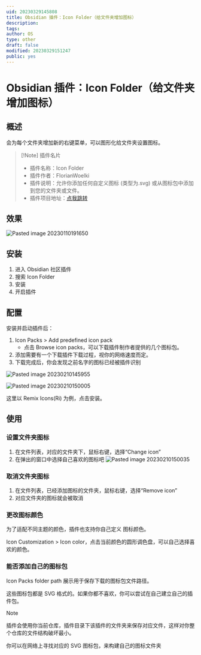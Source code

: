 ```yaml
---
uid: 20230329145808
title: Obsidian 插件：Icon Folder（给文件夹增加图标）
description:
tags:
author: OS
type: other
draft: false
modified: 20230329151247
public: yes
---
```


# Obsidian 插件：Icon Folder（给文件夹增加图标）

## 概述

会为每个文件夹增加新的右键菜单，可以图形化给文件夹设置图标。

> [!Note] 插件名片
> -   插件名称：Icon Folder
> -   插件作者：FlorianWoelki
> -   插件说明：允许你添加任何自定义图标 (类型为.svg) 或从图标包中添加到您的文件夹或文件。
> -   插件项目地址：[点我跳转](https://github.com/FlorianWoelki/obsidian-icon-folder)

## 效果

![Pasted image 20230110191650](https://s1.vika.cn/space/2023/03/15/0364664aaa5c456f84225129d0ec2640)

## 安装

1. 进入 Obsidian 社区插件
2. 搜索 Icon Folder
3. 安装
4. 开启插件

## 配置

安装并启动插件后：

1. Icon Packs > Add predefined icon pack
    - 点击 Browse icon packs，可以下载插件制作者提供的几个图标包。
2. 添加需要有一个下载插件下载过程，视你的网络速度而定。
3. 下载完成后，你会发现之前名字的图标已经被插件识别

![Pasted image 20230210145955](https://s1.vika.cn/space/2023/03/15/9f19b9098f504387b5ab409ce27d1923)

![Pasted image 20230210150005](https://s1.vika.cn/space/2023/03/15/960eb46f4d604e6b8c829bf29c3ef1e4)

这里以 Remix Icons(Ri) 为例，点击安装。

## 使用

### 设置文件夹图标

1. 在文件列表，对应的文件夹下，鼠标右键，选择“Change icon”
2. 在弹出的窗口中选择自己喜欢的图标吧
   ![Pasted image 20230210150035](https://s1.vika.cn/space/2023/03/15/9f6d7264225446f8a0de9bbb40d80e6c)

### 取消文件夹图标

1. 在文件列表，已经添加图标的文件夹，鼠标右键，选择“Remove icon”
2. 对应文件夹的图标就会被取消

### 更改图标颜色

为了适配不同主题的颜色，插件也支持你自己定义 图标颜色。

Icon Customization > Icon color，点击当前颜色的圆形调色盘，可以自己选择喜欢的颜色。

### 能否添加自己的图标包

Icon Packs folder path 展示用于保存下载的图标包文件路径。

这些图标包都是 SVG 格式的。如果你都不喜欢，你可以尝试在自己建立自己的插件包。

> [!Note]
> 插件会使用你当前仓库，插件目录下该插件的文件夹来保存对应文件，这样对你整个仓库的文件结构破坏最小。

你可以在网络上寻找对应的 SVG 图标包，来构建自己的图标文件夹
